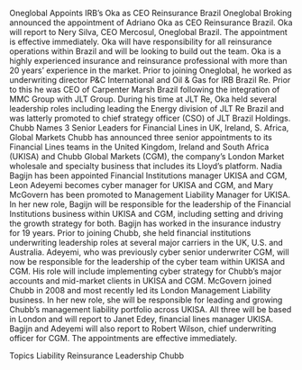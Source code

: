 Oneglobal Appoints IRB’s Oka as CEO Reinsurance Brazil
Oneglobal Broking announced the appointment of Adriano Oka as CEO Reinsurance Brazil. Oka will report to Nery Silva, CEO Mercosul, Oneglobal Brazil.
The appointment is effective immediately.
Oka will have responsibility for all reinsurance operations within Brazil and will be looking to build out the team.
Oka is a highly experienced insurance and reinsurance professional with more than 20 years’ experience in the market. Prior to joining Oneglobal, he worked as underwriting director P&C International and Oil & Gas for IRB Brazil Re.
Prior to this he was CEO of Carpenter Marsh Brazil following the integration of MMC Group with JLT Group. During his time at JLT Re, Oka held several leadership roles including leading the Energy division of JLT Re Brazil and was latterly promoted to chief strategy officer (CSO) of JLT Brazil Holdings.
Chubb Names 3 Senior Leaders for Financial Lines in UK, Ireland, S. Africa, Global Markets
Chubb has announced three senior appointments to its Financial Lines teams in the United Kingdom, Ireland and South Africa (UKISA) and Chubb Global Markets (CGM), the company’s London Market wholesale and specialty business that includes its Lloyd’s platform.
Nadia Bagijn has been appointed Financial Institutions manager UKISA and CGM, Leon Adeyemi becomes cyber manager for UKISA and CGM, and Mary McGovern has been promoted to Management Liability Manager for UKISA.
In her new role, Bagijn will be responsible for the leadership of the Financial Institutions business within UKISA and CGM, including setting and driving the growth strategy for both. Bagijn has worked in the insurance industry for 19 years. Prior to joining Chubb, she held financial institutions underwriting leadership roles at several major carriers in the UK, U.S. and Australia.
Adeyemi, who was previously cyber senior underwriter CGM, will now be responsible for the leadership of the cyber team within UKISA and CGM. His role will include implementing cyber strategy for Chubb’s major accounts and mid-market clients in UKISA and CGM.
McGovern joined Chubb in 2008 and most recently led its London Management Liability business. In her new role, she will be responsible for leading and growing Chubb’s management liability portfolio across UKISA.
All three will be based in London and will report to Janet Edey, financial lines manager UKISA. Bagijn and Adeyemi will also report to Robert Wilson, chief underwriting officer for CGM. The appointments are effective immediately.

Topics
Liability
Reinsurance
Leadership
Chubb
